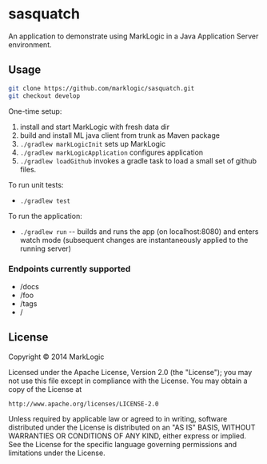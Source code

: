 # sasquatch

An application to demonstrate using MarkLogic in a Java Application Server environment.

## Usage


```bash
git clone https://github.com/marklogic/sasquatch.git
git checkout develop
```

One-time setup:

1. install and start MarkLogic with fresh data dir
2. build and install ML java client from trunk as Maven package
3. `./gradlew markLogicInit`          sets up MarkLogic
4. `./gradlew markLogicApplication`   configures application
5. `./gradlew loadGithub`   invokes a gradle task to load a small set of github files.

To run unit tests:

* `./gradlew test`


To run the application:

* `./gradlew run` -- builds and runs the app (on localhost:8080) and enters
watch mode (subsequent changes are instantaneously applied to the running
server)

### Endpoints currently supported

* /docs
* /foo
* /tags
* /

## License

Copyright © 2014 MarkLogic

Licensed under the Apache License, Version 2.0 (the "License");
you may not use this file except in compliance with the License.
You may obtain a copy of the License at

    http://www.apache.org/licenses/LICENSE-2.0

Unless required by applicable law or agreed to in writing, software
distributed under the License is distributed on an "AS IS" BASIS,
WITHOUT WARRANTIES OR CONDITIONS OF ANY KIND, either express or implied.
See the License for the specific language governing permissions and
limitations under the License.


